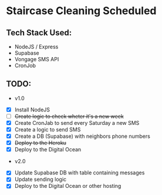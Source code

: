 # Staircase Cleaning Scheduled

## Tech Stack Used:

- NodeJS / Express
- Supabase
- Vongage SMS API
- CronJob

## TODO:
- v1.0
- [x] Install NodeJS
- [ ] ~~Create logic to check wheter it's a new week~~
- [x] Create CronJab to send every Saturday a new SMS
- [x] Create a logic to send SMS
- [x] Create a DB (Supabase) with neighbors phone numbers
- [x] ~~Deploy to the Heroku~~
- [x] Deploy to the Digital Ocean
- v2.0
- [x] Update Supabase DB with table containing messages
- [x] Update sending logic
- [x] Deploy to the Digital Ocean or other hosting